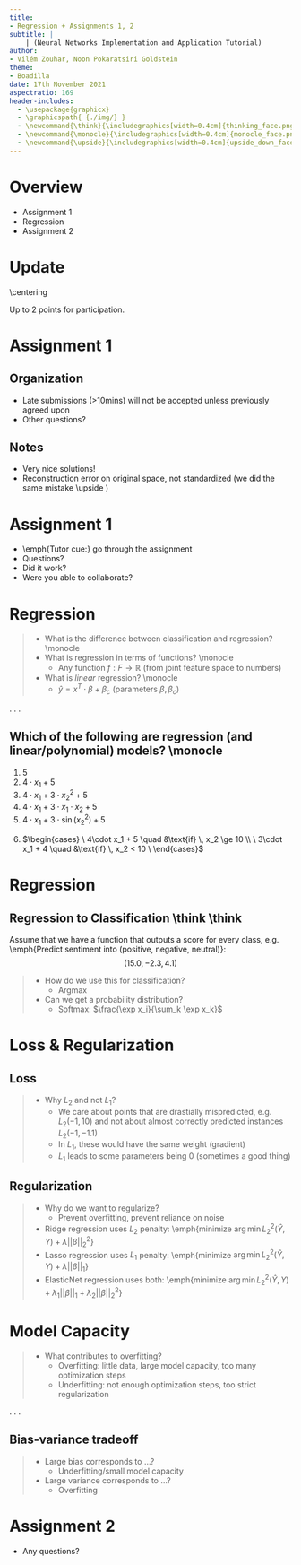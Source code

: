 ```yaml
---
title:
- Regression + Assignments 1, 2
subtitle: |
    | (Neural Networks Implementation and Application Tutorial)
author:
- Vilém Zouhar, Noon Pokaratsiri Goldstein
theme:
- Boadilla
date: 17th November 2021
aspectratio: 169
header-includes:
  - \usepackage{graphicx}
  - \graphicspath{ {./img/} }
  - \newcommand{\think}{\includegraphics[width=0.4cm]{thinking_face.png}}
  - \newcommand{\monocle}{\includegraphics[width=0.4cm]{monocle_face.png}}
  - \newcommand{\upside}{\includegraphics[width=0.4cm]{upside_down_face.png}}
---
```


# Overview 

- Assignment 1
- Regression
- Assignment 2

# Update

\centering

Up to 2 points for participation.

# Assignment 1

##  Organization
- Late submissions (>10mins) will not be accepted unless previously agreed upon
- Other questions?

## Notes
- Very nice solutions!
- Reconstruction error on original space, not standardized (we did the same mistake \upside )

# Assignment 1

- \emph{Tutor cue:} go through the assignment
- Questions?
- Did it work?
- Were you able to collaborate?

# Regression

> - What is the difference between classification and regression? \monocle
> - What is regression in terms of functions? \monocle
>   - Any function $f: F \rightarrow \mathbb{R}$ (from joint feature space to numbers)
> - What is _linear_ regression? \monocle
>   - $\hat{y} = x^T \cdot \beta + \beta_c$ (parameters $\beta, \beta_c$)

. . .

## Which of the following are regression (and linear/polynomial) models? \monocle
1. 5
2. $4\cdot x_1 + 5$
3. $4\cdot x_1 + 3\cdot x_2^2 + 5$
4. $4\cdot x_1 + 3\cdot x_1\cdot x_2 + 5$
5. $4\cdot x_1 + 3\cdot \sin(x_2^2) + 5$
<!-- escaping newlines is an ugly hack to be able to use $ (to align left) -->
6. $\begin{cases} \
      4\cdot x_1 + 5 \quad &\text{if} \, x_2 \ge 10 \\ \
      3\cdot x_1 + 4 \quad &\text{if} \, x_2 < 10 \
    \end{cases}$

# Regression

## Regression to Classification \think \think
Assume that we have a function that outputs a score for every class, e.g. \emph{Predict sentiment into (positive, negative, neutral)}:
$$
(15.0, -2.3, 4.1)
$$

> - How do we use this for classification? 
>   - Argmax
> - Can we get a probability distribution?
>   - Softmax: $\frac{\exp x_i}{\sum_k \exp x_k}$

# Loss & Regularization

## Loss
> - Why $L_2$ and not $L_1$?
>   - We care about points that are drastially mispredicted, e.g. $L_2(-1, 10)$ and not about almost correctly predicted instances $L_2(-1, -1.1)$ 
>   - In $L_1$, these would have the same weight (gradient)
>   - $L_1$ leads to some parameters being 0 (sometimes a good thing)

## Regularization
> - Why do we want to regularize?
>   - Prevent overfitting, prevent reliance on noise
> - Ridge regression uses $L_2$ penalty: \emph{minimize $\arg \min L_2^2(\hat{Y}, Y) + \lambda ||\beta||_2^2$}
> - Lasso regression uses $L_1$ penalty: \emph{minimize $\arg \min L_2^2(\hat{Y}, Y) + \lambda ||\beta||_1$}
> - ElasticNet regression uses both: \emph{minimize $\arg \min L_2^2(\hat{Y}, Y) + \lambda_1 ||\beta||_1 + \lambda_2 ||\beta||_2^2$} 

# Model Capacity

> - What contributes to overfitting?
>   - Overfitting: little data, large model capacity, too many optimization steps
>   - Underfitting: not enough optimization steps, too strict regularization

. . .

## Bias-variance tradeoff
> - Large bias corresponds to ...?
>   - Underfitting/small model capacity
> - Large variance corresponds to ...?
>   - Overfitting

# Assignment 2

- Any questions?

<!-- # Resources

TODO -->